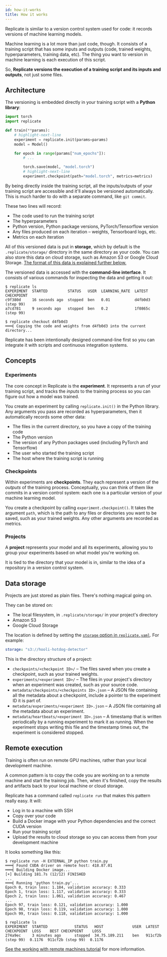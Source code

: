 ```yaml
---
id: how-it-works
title: How it works
---
```


Replicate is similar to a version control system used for code: it records versions of machine learning models.

Machine learning is a lot more than just code, though. It consists of a training script that has some inputs and outputs (code, trained weights, hyperparameters, training data, etc). The thing you want to version in machine learning is each execution of this script.

So, **Replicate versions the execution of a training script and its inputs and outputs**, not just some files.

## Architecture

The versioning is embedded directly in your training script with a **Python library**:

```python title="train.py"
import torch
import replicate

def train(**params):
    # highlight-next-line
    experiment = replicate.init(params=params)
    model = Model()

    for epoch in range(params["num_epochs"]):
        # ...

        torch.save(model, "model.torch")
        # highlight-next-line
        experiment.checkpoint(path="model.torch", metrics=metrics)
```

By being directly inside the training script, all the inputs/outputs of your training script are accessible and it'll always be versioned automatically. This is much harder to do with a separate command, like `git commit`.

These two lines will record:

- The code used to run the training script
- The hyperparameters
- Python version, Python package versions, PyTorch/Tensorflow version
- Any files produced on each iteration – weights, Tensorboard logs, etc.
- Metrics on each iteration

All of this versioned data is put in **storage**, which by default is the `.replicate/storage/` directory in the same directory as your code. You can also store this data on cloud storage, such as Amazon S3 or Google Cloud Storage. [The format of this data is explained further below.](#data-storage)

The versioned data is accessed with the **command-line interface**. It consists of various commands for inspecting the data and getting it out:

```shell-session
$ replicate ls
EXPERIMENT  STARTED         STATUS   USER  LEARNING_RATE  LATEST CHECKPOINT
c9f380d     16 seconds ago  stopped  ben   0.01           d4fb0d3 (step 99)
a7cd781     9 seconds ago   stopped  ben   0.2            1f0865c (step 99)

$ replicate checkout d4fb0d3
═══╡ Copying the code and weights from d4fb0d3 into the current directory...
```

Replicate has been intentionally designed command-line first so you can integrate it with scripts and continuous integration systems.

## Concepts

### Experiments

The core concept in Replicate is the **experiment**. It represents a run of your training script, and tracks the _inputs_ to the training process so you can figure out how a model was trained.

You create an experiment by calling `replicate.init()` in the Python library. Any arguments you pass are recorded as hyperparameters, then it automatically records some other data:

- The files in the current directory, so you have a copy of the training code
- The Python version
- The version of any Python packages used (including PyTorch and Tensorflow)
- The user who started the training script
- The host where the training script is running

### Checkpoints

Within experiments are **checkpoints**. They each represent a version of the _outputs_ of the training process. Conceptually, you can think of them like commits in a version control system: each one is a particular version of your machine learning model.

You create a checkpoint by calling `experiment.checkpoint()`. It takes the argument `path`, which is the path to any files or directories you want to be saved, such as your trained weights. Any other arguments are recorded as metrics.

### Projects

A **project** represents your model and all its experiments, allowing you to group your experiments based on what model you're working on.

It is tied to the directory that your model is in, similar to the idea of a repository in a version control system.

## Data storage

Projects are just stored as plain files. There's nothing magical going on.

They can be stored on:

- The local filesystem, in `.replicate/storage/` in your project's directory
- Amazon S3
- Google Cloud Storage

The location is defined by setting the [`storage` option in `replicate.yaml`](replicate-yaml.md#storage). For example:

```yaml
storage: "s3://hooli-hotdog-detector"
```

This is the directory structure of a project:

- `checkpoints/<checkpoint ID>/` – The files saved when you create a checkpoint, such as your trained weights.
- `experiments/<experiment ID>/` – The files in your project's directory when an experiment was created, such as your source code.
- `metadata/checkpoints/<checkpoints ID>.json` – A JSON file containing all the metadata about a checkpoint, include a pointer to the experiment ID it is part of.
- `metadata/experiments/<experiment ID>.json` – A JSON file containing all the metadata about an experiment.
- `metadata/heartbeats/<experiment ID>.json` – A timestamp that is written periodically by a running experiment to mark it as running. When the experiment stops writing this file and the timestamp times out, the experiment is considered stopped.

## Remote execution

Training is often run on remote GPU machines, rather than your local development machine.

A common pattern is to copy the code you are working on to a remote machine and start the training job. Then, when it's finished, copy the results and artifacts back to your local machine or cloud storage.

Replicate has a command called `replicate run` that makes this pattern really easy. It will:

- Log in to a machine with SSH
- Copy over your code
- Build a Docker image with your Python dependencies and the correct CUDA version
- Run your training script
- Upload the results to cloud storage so you can access them from your development machine

It looks something like this:

```shell-session
$ replicate run -H EXTERNAL_IP python train.py
═══╡ Found CUDA driver on remote host: 418.87.01
═══╡ Building Docker image...
[+] Building 181.7s (12/12) FINISHED
...
═══╡ Running 'python train.py'...
Epoch 0, train loss: 1.184, validation accuracy: 0.333
Epoch 1, train loss: 1.117, validation accuracy: 0.333
Epoch 2, train loss: 1.061, validation accuracy: 0.467
...
Epoch 97, train loss: 0.121, validation accuracy: 1.000
Epoch 98, train loss: 0.119, validation accuracy: 1.000
Epoch 99, train loss: 0.118, validation accuracy: 1.000

$ replicate ls
EXPERIMENT  STARTED            STATUS   HOST             USER  LATEST CHECKPOINT  LOSS    BEST CHECKPOINT    LOSS
274a9ec     3 minutes ago      stopped  34.75.189.211    ben   911cf2b (step 99)  0.1176  911cf2b (step 99)  0.1176
```

[See the working with remote machines tutorial](working-with-remote-machines.md) for more information.
